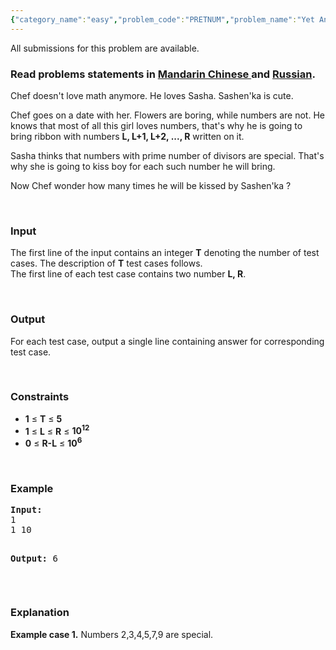 ```yaml
---
{"category_name":"easy","problem_code":"PRETNUM","problem_name":"Yet Another Cute Girl","languages_supported":{"0":"ADA","1":"ASM","2":"BASH","3":"BF","4":"C","5":"C99 strict","6":"CAML","7":"CLOJ","8":"CLPS","9":"CPP 4.3.2","10":"CPP 4.9.2","11":"CPP14","12":"CS2","13":"D","14":"ERL","15":"FORT","16":"FS","17":"GO","18":"HASK","19":"ICK","20":"ICON","21":"JAVA","22":"JS","23":"LISP clisp","24":"LISP sbcl","25":"LUA","26":"NEM","27":"NICE","28":"NODEJS","29":"PAS fpc","30":"PAS gpc","31":"PERL","32":"PERL6","33":"PHP","34":"PIKE","35":"PRLG","36":"PYTH","37":"PYTH 3.4","38":"RUBY","39":"SCALA","40":"SCM guile","41":"SCM qobi","42":"ST","43":"TCL","44":"TEXT","45":"WSPC"},"max_timelimit":"1 - 2","source_sizelimit":50000,"problem_author":"ballon_ziq","problem_tester":null,"date_added":"15-08-2013","tags":{"0":"ballon_ziq","1":"easy","2":"nov13","3":"prime","4":"sieve"},"editorial_url":"http://discuss.codechef.com/problems/PRETNUM","time":{"view_start_date":1384162200,"submit_start_date":1384162200,"visible_start_date":1384162200,"end_date":1735669800},"layout":"problem"}
---
```

<span class="solution-visible-txt">All submissions for this problem are available.</span><h3> Read problems statements in <a target="_blank" href="http://www.codechef.com/download/translated/NOV13/mandarin/PRETNUM.pdf"> Mandarin Chinese </a> and <a target="_blank" href="http://www.codechef.com/download/translated/NOV13/russian/PRETNUM.PDF"> Russian</a>.</h3>
<p>Chef doesn't love math anymore. He loves Sasha. Sashen'ka is cute.</p>
<p>
Chef goes on a date with her. Flowers are boring, while numbers are not. He knows that most of all this girl loves numbers, that's why he is going to bring ribbon with numbers <b>L, L+1, L+2, ..., R</b> written on it.
</p>
<p>
Sasha thinks that numbers with prime number of divisors are special. That's why she is going to kiss boy for each such number he will bring.</p>
<p>
Now Chef wonder how many times he will be kissed by Sashen'ka ?
</p>
<p> </p>
<h3>Input</h3>
<p>The first line of the input contains an integer <b>T</b> denoting the number of test cases. The description of <b>T</b> test cases follows.<br />
The first line of each test case contains two number <b>L, R</b>.</p>
<p> </p>
<h3>Output</h3>
<p>For each test case, output a single line containing answer for corresponding test case.</p>
<p> </p>
<h3>Constraints</h3>
<ul>
<li><b>1</b> ≤ <b>T</b> ≤ <b>5</b></li>
<li><b>1</b> ≤ <b>L</b> ≤ <b>R</b> ≤ <b>10<sup>12</sup></b></li>
<li><b>0</b> ≤ <b>R-L</b> ≤ <b>10<sup>6</sup></b></li>
</ul>
<p> </p>
<h3>Example</h3>
<pre><b>Input:</b>
1
1 10

<b>Output:</b>
6
</pre><p> </p>
<h3>Explanation</h3>
<p><b>Example case 1.</b> Numbers 2,3,4,5,7,9 are special.</p>
